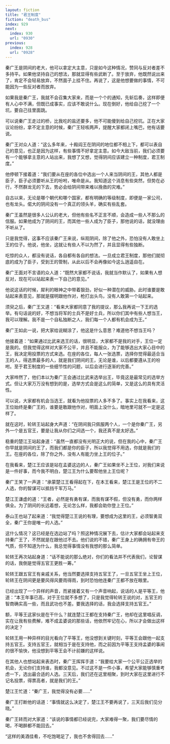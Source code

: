 ```yaml
---
layout: fiction
title: "君王制度"
fiction: "death_bus"
index: 929
next:
  index: 930
  url: "0930"
previous:
  index: 928
  url: "0928"
---
```

秦广王是阴间的老大，他可以拿定大主意，只是如今这种情况，赞同与反对者差不多持平。如果他坚持自己的想法，那就显得有些武断了。至于放弃，他既然说出来了，肯定不会轻易放弃，不然面子上挂不住。再说了，这是他想要做的事情，不可能因为一些反对者而放弃。

如果我是秦广王，我就不会召集大家来，而是一个个的通知，先斩后奏，这样即便有人心中不满，但既已成事实，应该不敢说什么。现在倒好，他给自己挖了一个坑，要自己往里面跳。

可以说秦广王走过的桥，比我吃的盐还要多，他不可能傻到给自己挖坑。正在大家议论纷纷，拿不定主意的时候，秦广王轻咳两声，提醒大家都闭上嘴巴，他有话要说。

秦广王对众人道：“这么多年来，十殿阎王在阴间的地位都不相上下，都可以表自己的意见，也正是因为这样，有些事情不好拿定主意。如今大敌当前，我们必须要有一个能够拿主意的人站出来，我想了又想，觉得阴间应该建立一种制度，君王制度。”

他停顿下接着道：“我们要从在座的各位中选出一个人来当阴间的王，其他人都是臣子，臣子必须要听从王的吩咐，唯命是从。我知道这个消息有些突然，但势在必行，不然群龙无的下去，势必会给阴间带来难以挽救的灾难。”

自古以来，无论是哪个朝代和哪个国家，都有明确的等级制度，即便是一家公司，也有龙头。偌大的阴间没有一个真正的领头羊，确实有些乱套。

秦广王虽然是很多人公认的老大，但他有些名不正言不顺，会造成一些人不那么的信服。如果他成为了阴间的王，而其他一些人成为了臣子，那他说的话，就没理由不听从了。

只是我觉得，这事不应该秦广王来说，纵观阴间，除了他之外，恐怕没有人敢坐上王的位子。他说，他坐，这就让有些人不以为然了，并且显得有些独断。

吃惊的众人，都没有说话，各自都有各自的想法。一旦成立君王制度，那他们就彻底的成为了臣子，受到王的管制，从此以后不会再像如今这么逍遥自在。

秦广王面对不言语的众人道：“既然大家都不说话，我就当作默认了，如果有人想反对，现在可以站起来表一下自己的意见。”

他说这话的时候，犀利的眼神之中带着狠劲，好似一种潜在的威胁。此时谁要是敢站起来表意见，那就是摆明跟他作对，枪打出头鸟，没有人敢第一个站起来。

须臾之后，秦广王又道：“看来大家都同意了我的提议，那么我再说一下王的选举。有句话说的好，不想当将军的士兵不是好士兵，所以你们其中有些人想当王，我可以理解。我不是一个自私独断之人，我们每一个人都有机会成为王。”

秦广王如此一说，把大家给说糊涂了，他这是什么意思？难道他不想当王吗？

他接着道：“如果通过比武来选王的话，很明显，大家都不是我的对手，王位一定是我的。但我觉得这样对大家不公平，并且不能服众，为了能够选出大家心目中的王，我决定用投票的方式来选。在座的各位，每人一张选票，选择你觉得最适合当王的人，得选票最多的人，就是我们阴间的王，无论是谁，以后都要遵从王的吩咐。至于君王制度的一些细节性的问题，以后会进行逐渐的完善。”

大家哗然了，他们本以为秦广王会通过比武来选举出王，毕竟这是最常见的选举方式。但让大家万万没有想到的是，选举方式会是这么的简单，又是这么的具有灵活性。

可以说，大家都有机会当选王，就看为他投票的人多不多了。事实上在我看来，这王位始终是秦广王的，谁要是敢跟他作对，明面上没什么，暗地里可就不一定是这样了。

就在这时，轮转王站起身大声道：“在阴间我只佩服两个人，一个是你秦广王，另外一个是五官王，要是让我从你们之间选一个，我还真不是太好选。”

稳重的楚江王站起身道：“虽然一直都没有光明正大的说，但在我的心中，秦广王你早就是阴间的王了，而我们都是你的臣子，所以我觉得不用选，你就是我们的王。在座的各位，除了你之外，没有人有能力坐上王的位子。”

在我看来，楚江王应该是站在孟婆这边的人，秦广王如果坐不上王位，对我们来说是一件好事，而今我不明白，楚江王为什么要帮他坐上王位呢？

秦广王笑了一声道：“承蒙楚江王看得起在下，在本王看来，楚江王是王位的不二人选，你的智谋可以抵挡千军万马。”

楚江王谦虚的道：“王者，必然是有勇有谋，而我有谋不假，但没有勇，而你两样俱全。为了阴间的长远着想，无论怎么样，我都会助你登上王位。”

泰山王也站了起来道：“我觉得楚江王说的有理，要想成为这里的王，必须智勇双全，秦广王你是唯一的人选。”

这什么情况？这已经是在选边站了吗？照这种情况展下去，估计大家都会站起来支持秦广王了，不然就是在跟他过不去。他们说的不错，秦广王身上的确拥有帝王的气质，但不知道为什么，我总觉得事情没有我想的那么简单。

轮转王再次站起身道：“话不能说的那么绝对，你们的看法并不代表我们，论智谋的话，我倒是觉得五官王更胜一筹。”

轮转王跟五官王有亲戚关系，他当然要选择支持五官王了，一旦五官王坐上王位，轮转王在阴间更是要风得风要雨得雨，到时恐怕他连秦广王都不放在眼里。

已经出现了一个异样的声音，而紧接着又有一个声音响起，说话的人是平等王，他道：“本王年事已高，对于王位就不多想了，只是我觉得轮转王说的对，五官王的智商确实高一些，而且武功也不差。要我选择的话，我会选择支持五官王。”

额，平等王这家伙是在干什么？就连楚江王都在支持秦广王，他却在这里唱反调，实在让我有些费解，难不成孟婆说的那些话，他依然牢记在心，所以才会做出这样的决定？

轮转王用一种异样的目光看向了平等王，他没想到关键时刻，平等王会跟他一起支持五官王。支持五官王，就相当于是在支持他，而之前因为平等王支持孟婆的事闹的很不愉快，他没想到平等王会不计前嫌的这样说。

在其他人也想站起来表态时，秦广王挥挥手道：“我要给大家一个公平公正选举的机会，无论你们支持谁，我都没意见。不过这不是一件小事，希望大家能够慎重考虑一下，选出最合适的人选。三天后，我们还在这里相聚，到时大家在这里进行不记名投票，得票高者，就是我们的王。”

楚江王忙道：“秦广王，我觉得没有必要……”

秦广王打断他的话道：“事情就这么决定了，楚江王不要再说了，三天后我们见分晓。”

秦广王转而对大家道：“该说的事情都已经说完，大家难得一聚，我们要尽情的喝，不喝醉都不能回去。”

“这样的美酒佳肴，不吃饱喝足了，我也不舍得回去……”